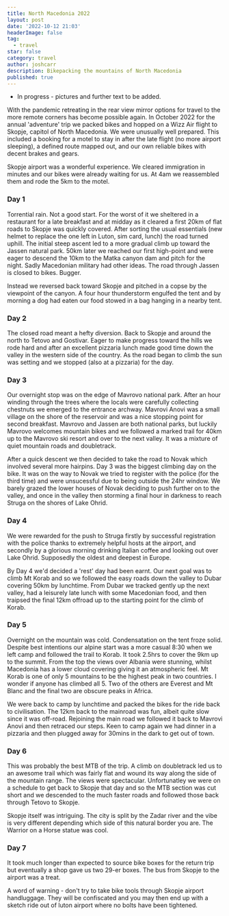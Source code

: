 ```yaml
---
title: North Macedonia 2022
layout: post
date: '2022-10-12 21:03'
headerImage: false
tag:
  - travel
star: false
category: travel
author: joshcarr
description: Bikepacking the mountains of North Macedonia
published: true
---
```

* In progress - pictures and further text to be added.

With the pandemic retreating in the rear view mirror options for travel to the more remote corners has become possible again. In October 2022 for the annual 'adventure' trip we packed bikes and hopped on a Wizz Air flight to Skopje, capitol of North Macedonia. We were unusually well prepared. This included a booking for a motel to stay in after the late flight (no more airport sleeping), a defined route mapped out, and our own reliable bikes with decent brakes and gears. 

Skopje airport was a wonderful experience. We cleared immigration in minutes and our bikes were already waiting for us. At 4am we reassembled them and rode the 5km to the motel. 

### Day 1
Torrential rain. Not a good start. For the worst of it we sheltered in a restaurant for a late breakfast and at midday as it cleared a first 20km of flat roads to Skopje was quickly covered. After sorting the usual essentials (new helmet to replace the one left in Luton, sim card, lunch) the road turned uphill. The initial steep ascent led to a more gradual climb up toward the Jassen natural park. 50km later we reached our first high-point and were eager to descend the 10km to the Matka canyon dam and pitch for the night. Sadly Macedonian military had other ideas. The road through Jassen is closed to bikes. Bugger. 

Instead we reversed back toward Skopje and pitched in a copse by the viewpoint of the canyon. A four hour thunderstorm engulfed the tent and by morning a dog had eaten our food stowed in a bag hanging in a nearby tent. 

### Day 2
The closed road meant a hefty diversion. Back to Skopje and around the north to Tetovo and Gostivar. Eager to make progress toward the hills we rode hard and after an excellent pizzaria lunch made good time down the valley in the western side of the country. As the road began to climb the sun was setting and we stopped (also at a pizzaria) for the day.

### Day 3
Our overnight stop was on the edge of Mavrovo national park. After an hour winding through the trees where the locals were carefully collecting chestnuts we emerged to the entrance archway. Mavrovi Anovi was a small village on the shore of the reservoir and was a nice stopping point for second breakfast. Mavrovo and Jassen are both national parks, but luckily Mavrovo welcomes mountain bikes and we followed a marked trail for 40km up to the Mavrovo ski resort and over to the next valley. It was a mixture of quiet mountain roads and doubletrack. 

After a quick descent we then decided to take the road to Novak which involved several more hairpins. Day 3 was the biggest climbing day on the bike. It was on the way to Novak we tried to register with the police (for the third time) and were unsucessful due to being outside the 24hr window. We barely grazed the lower houses of Novak deciding to push further on to the valley, and once in the valley then storming a final hour in darkness to reach Struga on the shores of Lake Ohrid. 

### Day 4
We were rewarded for the push to Struga firstly by successful registration with the police thanks to extremely helpful hosts at the airport, and secondly by a glorious morning drinking Italian coffee and looking out over Lake Ohrid. Supposedly the oldest and deepest in Europe.

By Day 4 we'd decided a 'rest' day had been earnt. Our next goal was to climb Mt Korab and so we followed the easy roads down the valley to Dubar covering 50km by lunchtime. From Dubar we tracked gently up the next valley, had a leisurely late lunch with some Macedonian food, and then traipsed the final 12km offroad up to the starting point for the climb of Korab. 

### Day 5
Overnight on the mountain was cold. Condensatation on the tent froze solid. Despite best intentions our alpine start was a more casual 8:30 when we left camp and followed the trail to Korab. It took 2.5hrs to cover the 9km up to the summit. From the top the views over Albania were stunning, whilst Macedonia has a lower cloud covering giving it an atmospheric feel. Mt Korab is one of only 5 mountains to be the highest peak in two countries. I wonder if anyone has climbed all 5. Two of the others are Everest and Mt Blanc and the final two are obscure peaks in Africa.

We were back to camp by lunchtime and packed the bikes for the ride back to civilisation. The 12km back to the mainroad was fun, albeit quite slow since it was off-road. Rejoining the main road we followed it back to Mavrovi Anovi  and then retraced our steps. Keen to camp again we had dinner in a pizzaria and then plugged away for 30mins in the dark to get out of town.

### Day 6
This was probably the best MTB of the trip. A climb on doubletrack led us to an awesome trail which was fairly flat and wound its way along the side of the mountain range. The views were spectacular. Unfortunatley we were on a schedule to get back to Skopje that day and so the MTB section was cut short and we descended to the much faster roads and followed those back through Tetovo to Skopje.

Skopje itself was intriguing. The city is split by the Zadar river and the vibe is very different depending which side of this natural border you are. The Warrior on a Horse statue was cool. 

### Day 7
It took much longer than expected to source bike boxes for the return trip but eventually a shop gave us two 29-er boxes. The bus from Skopje to the airport was a treat.

A word of warning - don't try to take bike tools through Skopje airport handluggage. They will be confiscated and you may then end up with a sketch ride out of luton airport where no bolts have been tightened. 
